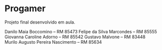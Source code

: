 # Progamer
Projeto final desenvolvido em aula.

Danilo Maia Boccomino – RM 85473
Felipe da Silva Marcondes – RM 85555
Giovanna Caroline Adorno – RM 85542
Gustavo Malvone – RM 83448
Murilo Augusto Pereira Nascimento – RM 85634 
